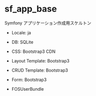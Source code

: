 sf_app_base
==========

Symfony アプリケーション作成用スケルトン 

- Locale: ja
- DB: SQLite
- CSS: Bootstrap3 CDN
- Layout Template: Bootstrap3
- CRUD Template: Bootstrap3
- Form: Bootstrap3

- FOSUserBundle

